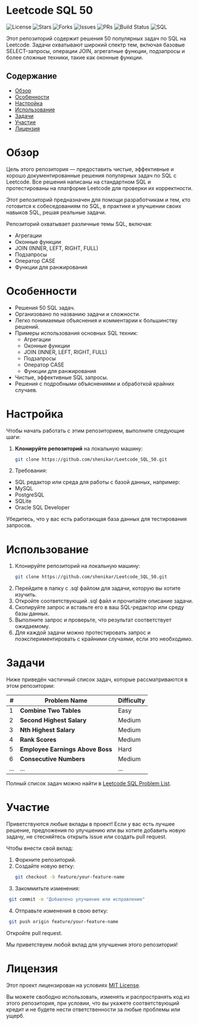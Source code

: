 # Leetcode SQL 50
![License](https://img.shields.io/github/license/shenikar/Leetcode_SQL_50?style=flat-square)
![Stars](https://img.shields.io/github/stars/shenikar/Leetcode_SQL_50?style=flat-square)
![Forks](https://img.shields.io/github/forks/shenikar/Leetcode_SQL_50?style=flat-square)
![Issues](https://img.shields.io/github/issues/shenikar/Leetcode_SQL_50?style=flat-square)
![PRs](https://img.shields.io/github/issues-pr/shenikar/Leetcode_SQL_50?style=flat-square)
![Build Status](https://img.shields.io/github/workflow/status/shenikar/Leetcode_SQL_50/CI?style=flat-square)
![SQL](https://img.shields.io/github/languages/top/shenikar/Leetcode_SQL_50?style=flat-square)

Этот репозиторий содержит решения 50 популярных задач по SQL на Leetcode. Задачи охватывают широкий спектр тем, включая базовые SELECT-запросы, операции JOIN, агрегатные функции, подзапросы и более сложные техники, такие как оконные функции.

## Содержание

- [Обзор](#Обзор)
- [Особенности](#Особенности)
- [Настройка](#Настройка)
- [Использование](#Использование)
- [Задачи](#Задачи)
- [Участие](#Участие)
- [Лицензия](#Лицензия)
# Обзор

Цель этого репозитория — предоставить чистые, эффективные и хорошо документированные решения популярных задач по SQL с Leetcode. Все решения написаны на стандартном SQL и протестированы на платформе Leetcode для проверки их корректности.

Этот репозиторий предназначен для помощи разработчикам и тем, кто готовится к собеседованиям по SQL, в практике и улучшении своих навыков SQL, решая реальные задачи.

Репозиторий охватывает различные темы SQL, включая:
- Агрегации
- Оконные функции
- JOIN (INNER, LEFT, RIGHT, FULL)
- Подзапросы
- Оператор CASE
- Функции для ранжирования
# Особенности

- Решения 50 SQL задач.
- Организовано по названию задачи и сложности.
- Легко понимаемые объяснения и комментарии к большинству решений.
- Примеры использования основных SQL техник:
  - Агрегации
  - Оконные функции
  - JOIN (INNER, LEFT, RIGHT, FULL)
  - Подзапросы
  - Оператор CASE
  - Функции для ранжирования
- Чистые, эффективные SQL запросы.
- Решения с подробными объяснениями и обработкой крайних случаев.
# Настройка

Чтобы начать работать с этим репозиторием, выполните следующие шаги:

1. **Клонируйте репозиторий** на локальную машину:
   ```bash
   git clone https://github.com/shenikar/Leetcode_SQL_50.git
   ```
2. Требования:
- SQL редактор или среда для работы с базой данных, например:
- MySQL
- PostgreSQL
- SQLite
- Oracle SQL Developer

Убедитесь, что у вас есть работающая база данных для тестирования запросов.
# Использование

1. Клонируйте репозиторий на локальную машину:
   ```bash
   git clone https://github.com/shenikar/Leetcode_SQL_50.git
   ```
2. Перейдите в папку с .sql файлом для задачи, которую вы хотите изучить.
3. Откройте соответствующий .sql файл и прочитайте описание задачи.
4. Скопируйте запрос и вставьте его в ваш SQL-редактор или среду базы данных.
5. Выполните запрос и проверьте, что результат соответствует ожидаемому.
6. Для каждой задачи можно протестировать запрос и поэкспериментировать с крайними случаями, если это необходимо.

# Задачи

Ниже приведён частичный список задач, которые рассматриваются в этом репозитории:

| #   | Problem Name                     | Difficulty |
|-----|-----------------------------------|------------|
| 1   | **Combine Two Tables**           | Easy       |
| 2   | **Second Highest Salary**        | Medium     |
| 3   | **Nth Highest Salary**           | Medium     |
| 4   | **Rank Scores**                  | Medium     |
| 5   | **Employee Earnings Above Boss** | Hard       |
| 6   | **Consecutive Numbers**          | Medium     |
| ... | ...                               | ...        |

Полный список задач можно найти в [Leetcode SQL Problem List](https://leetcode.com/problemset/database/).

# Участие

Приветствуются любые вклады в проект! Если у вас есть лучшее решение, предложения по улучшению или вы хотите добавить новую задачу, не стесняйтесь открыть issue или создать pull request.

Чтобы внести свой вклад:

1. Форкните репозиторий.
2. Создайте новую ветку:
   ```bash
   git checkout -b feature/your-feature-name
   ```
3. Закоммитьте изменения:
  ```bash
   git commit -m "Добавлено улучшение или исправление"
  ```
4. Отправьте изменения в свою ветку:
  ```bash
   git push origin feature/your-feature-name
  ```
Откройте pull request.

Мы приветствуем любой вклад для улучшения этого репозитория!
# Лицензия

Этот проект лицензирован на условиях [MIT License](LICENSE).

Вы можете свободно использовать, изменять и распространять код из этого репозитория, при условии, что вы укажете соответствующий кредит и не будете нести ответственности за любые проблемы или ущерб.




